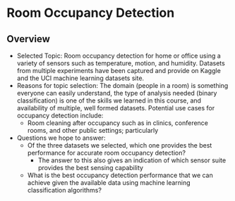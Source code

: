 # Room Occupancy Detection
## Overview
- Selected Topic: Room occupancy detection for home or office using a variety of sensors such as temperature, motion, and humidity.  Datasets from multiple experiments have been captured and provide on Kaggle and the UCI machine learning datasets site.
- Reasons for topic selection: The domain (people in a room) is something everyone can easily understand, the type of analysis needed (binary classification) is one of the skills we learned in this course, and availability of multiple, well formed datasets.  Potential use cases for occupancy detection include: 
    - Room cleaning after occupancy such as in clinics, conference rooms, and other public settings; particularly     
- Questions we hope to answer:
    - Of the three datasets we selected, which one provides the best performance for accurate room occupancy detection?
        - The answer to this also gives an indication of which sensor suite provides the best sensing capability
    - What is the best occupancy detection performance that we can achieve given the available data using machine learning classification algorithms?

